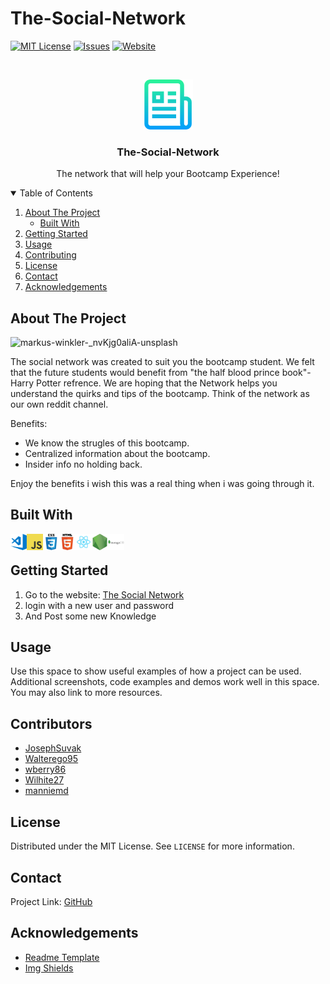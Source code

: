 # The-Social-Network
[![MIT License][license-shield]][license-url]
[![Issues][issues-shield]][issues-url]
[![Website](https://img.shields.io/website?label=The-Social-Network&style=for-the-badge&url=https%3A%2F%2Fcodestackr.com)](https://github.com/JosephSuvak/The-Social-Network)






<!-- PROJECT LOGO -->
<br />
<p align="center">
  <a href="https://github.com/JosephSuvak/The-Social-Network">
    <img src="images/logo.png" alt="Logo" width="80" height="80">
  </a>

  <h3 align="center">The-Social-Network</h3>

  <p align="center">
    The network that will help your Bootcamp Experience!
  </p>
</p>



<!-- TABLE OF CONTENTS -->
<details open="open">
  <summary>Table of Contents</summary>
  <ol>
    <li>
      <a href="#about-the-project">About The Project</a>
      <ul>
        <li><a href="#built-with">Built With</a></li>
      </ul>
    </li>
    <li>
      <a href="#getting-started">Getting Started</a>
    </li>
    <li><a href="#usage">Usage</a></li>
    <li><a href="#contributing">Contributing</a></li>
    <li><a href="#license">License</a></li>
    <li><a href="#contact">Contact</a></li>
    <li><a href="#acknowledgements">Acknowledgements</a></li>
  </ol>
</details>



<!-- ABOUT THE PROJECT -->
## About The Project

![markus-winkler-_nvKjg0aliA-unsplash](https://user-images.githubusercontent.com/76885757/125888374-37477b2c-cc49-4e9d-96c9-a2f46067a78e.jpg)

The social network was created to suit you the bootcamp student. We felt that the future students would benefit from "the half blood prince book"-Harry Potter refrence. We are hoping that the Network helps you understand the quirks and tips of the bootcamp. Think of the network as our own reddit channel. 

Benefits:
* We know the strugles of this bootcamp.
* Centralized information about the bootcamp.
* Insider info no holding back.

Enjoy the benefits i wish this was a real thing when i was going through it.


## Built With
[<img align="left" alt="Visual Studio Code" width="26px" src="https://raw.githubusercontent.com/github/explore/80688e429a7d4ef2fca1e82350fe8e3517d3494d/topics/visual-studio-code/visual-studio-code.png" />][vscode]
[<img align="left" alt="JavaScript" width="26px" src="https://raw.githubusercontent.com/github/explore/80688e429a7d4ef2fca1e82350fe8e3517d3494d/topics/javascript/javascript.png" />][jsplaylist]
[<img align="left" alt="CSS3" width="26px" src="https://raw.githubusercontent.com/github/explore/80688e429a7d4ef2fca1e82350fe8e3517d3494d/topics/css/css.png" />][cssplaylist]
[<img align="left" alt="HTML5" width="26px" src="https://raw.githubusercontent.com/github/explore/80688e429a7d4ef2fca1e82350fe8e3517d3494d/topics/html/html.png" />][html5]
[<img align="left" alt="React" width="26px" src="https://raw.githubusercontent.com/github/explore/80688e429a7d4ef2fca1e82350fe8e3517d3494d/topics/react/react.png" />][reactplaylist]
[<img align="left" alt="Node.js" width="26px" src="https://raw.githubusercontent.com/github/explore/80688e429a7d4ef2fca1e82350fe8e3517d3494d/topics/nodejs/nodejs.png" />][Node]
[<img align="left" alt="MongoDB" width="26px" src="https://raw.githubusercontent.com/github/explore/80688e429a7d4ef2fca1e82350fe8e3517d3494d/topics/mongodb/mongodb.png" />][Mongodb]

<br>



<!-- GETTING STARTED -->
## Getting Started

1. Go to the website: [The Social Network](https://github.com/JosephSuvak/The-Social-Network)
2. login with a new user and password 
3. And Post some new Knowledge



<!-- USAGE EXAMPLES -->
## Usage

Use this space to show useful examples of how a project can be used. Additional screenshots, code examples and demos work well in this space. You may also link to more resources.




<!-- CONTRIBUTING -->
## Contributors
- [JosephSuvak](https://github.com/JosephSuvak)
- [Walterego95](https://github.com/Walterego95)
- [wberry86](https://github.com/wberry86)
- [Wilhite27](https://github.com/Wilhite27)
- [manniemd](https://github.com/manniemd)




<!-- LICENSE -->
## License

Distributed under the MIT License. See `LICENSE` for more information.



<!-- CONTACT -->
## Contact

Project Link: [GitHub](https://github.com/JosephSuvak/The-Social-Network)



<!-- ACKNOWLEDGEMENTS -->
## Acknowledgements
* [Readme Template](https://github.com/othneildrew/Best-README-Template)
* [Img Shields](https://shields.io)






<!-- MARKDOWN LINKS & IMAGES -->
<!-- https://www.markdownguide.org/basic-syntax/#reference-style-links -->
[issues-shield]: https://img.shields.io/github/issues/JosephSuvak/The-Social-Network/.svg?style=for-the-badge
[issues-url]: https://github.com/JosephSuvak/The-Social-Network/issues
[license-shield]: https://img.shields.io/github/license/JosephSuvak/The-Social-Network.svg?style=for-the-badge
[license-url]: https://github.com/JosephSuvak/The-Social-Network/blob/master/LICENSE.txt
[jsplaylist]: https://www.javascript.com/
[cssplaylist]:https://www.w3schools.com/css/
[reactplaylist]: https://reactjs.org/
[html5]: https://www.w3schools.com/html/
[vscode]: https://code.visualstudio.com/
[Node]: https://nodejs.org/en/
[Mongodb]: https://www.mongodb.com/cloud/atlas/lp/try2?utm_source=google&utm_campaign=gs_americas_united_states_search_core_brand_atlas_desktop&utm_term=mongodb&utm_medium=cpc_paid_search&utm_ad=e&utm_ad_campaign_id=12212624338&gclid=Cj0KCQjwub-HBhCyARIsAPctr7w5CeP8ItHXVE-0I5lT6OKeuQQZJfXODOg1Gqoo4pCg7ImXKSM_j5IaAv_LEALw_wcB